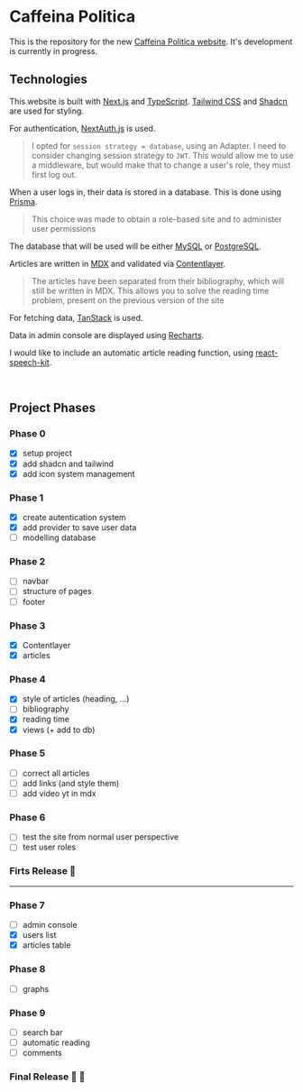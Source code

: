 # Caffeina Politica

This is the repository for the new [Caffeina Politica website](caffeinapolitica.com). It's development is currently in progress.

## Technologies

This website is built with [Next.js](https://nextjs.org/) and [TypeScript](https://www.typescriptlang.org/).
[Tailwind CSS](https://tailwindcss.com/) and [Shadcn](https://ui.shadcn.com/) are used for styling.

For authentication, [NextAuth.js](https://next-auth.js.org/) is used.

> I opted for `session strategy = database`, using an Adapter. I need to consider changing session strategy to `JWT`. This would allow me to use a middleware, but would make that to change a user's role, they must first log out.

When a user logs in, their data is stored in a database. This is done using [Prisma](https://www.prisma.io/).

> This choice was made to obtain a role-based site and to administer user permissions

The database that will be used will be either [MySQL](https://www.mysql.com) or [PostgreSQL](https://www.postgresql.org/).

Articles are written in [MDX](https://mdxjs.com/) and validated via [Contentlayer](https://contentlayer.dev/).

> The articles have been separated from their bibliography, which will still be written in MDX. This allows you to solve the reading time problem, present on the previous version of the site

For fetching data, [TanStack](https://tanstack.com/query/v3/) is used.

Data in admin console are displayed using [Recharts](https://recharts.org/).

I would like to include an automatic article reading function, using [react-speech-kit](https://www.npmjs.com/package/react-speech-kit).

<br/>

## Project Phases

### Phase 0

- [x] setup project
- [x] add shadcn and tailwind
- [x] add icon system management

### Phase 1

- [x] create autentication system
- [x] add provider to save user data
- [ ] modelling database

### Phase 2

- [ ] navbar
- [ ] structure of pages
- [ ] footer

### Phase 3

- [x] Contentlayer
- [x] articles

### Phase 4

- [x] style of articles (heading, ...)
- [ ] bibliography
- [x] reading time
- [x] views (+ add to db)

### Phase 5

- [ ] correct all articles
- [ ] add links (and style them)
- [ ] add video yt in mdx

### Phase 6

- [ ] test the site from normal user perspective
- [ ] test user roles

### Firts Release :tada:

---

### Phase 7

- [ ] admin console
- [x] users list
- [x] articles table

### Phase 8

- [ ] graphs

### Phase 9

- [ ] search bar
- [ ] automatic reading
- [ ] comments

### Final Release :tada: :tada: